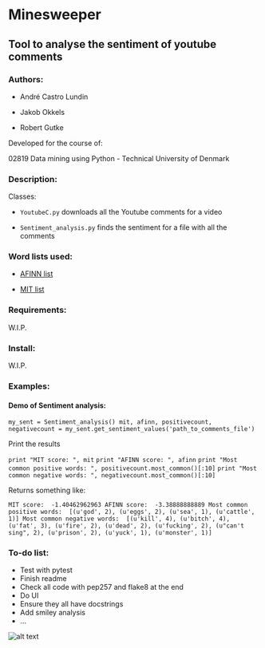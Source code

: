 # Minesweeper
## Tool to analyse the sentiment of youtube comments


### Authors:
* André Castro Lundin

* Jakob Okkels

* Robert Gutke

Developed for the course of:

02819 Data mining using Python - Technical University of Denmark

### Description:
Classes:

* `YoutubeC.py` downloads all the Youtube comments for a video

* `Sentiment_analysis.py` finds the sentiment for a file with all the comments

### Word lists used:
- [AFINN list](http://neuro.imm.dtu.dk/wiki/AFINN)

- [MIT list](http://goo.gl/01A0iw)

### Requirements:
W.I.P.

### Install:
W.I.P.

### Examples:


#### Demo of Sentiment analysis:

`my_sent = Sentiment_analysis()
mit, afinn, positivecount, negativecount = my_sent.get_sentiment_values('path_to_comments_file')`

Print the results

`print "MIT score: ", mit`
`print "AFINN score: ", afinn`
`print "Most common positive words: ", positivecount.most_common()[:10]`
`print "Most common negative words: ", negativecount.most_common()[:10]`

Returns something like:

`MIT score:  -1.40462962963
AFINN score:  -3.38888888889
Most common positive words:  [(u'god', 2), (u'eggs', 2), (u'sea', 1), (u'cattle', 1)]
Most common negative words:  [(u'kill', 4), (u'bitch', 4), (u'fat', 3), (u'fire', 2), (u'dead', 2), (u'fucking', 2), (u"can't sing", 2), (u'prison', 2), (u'yuck', 1), (u'monster', 1)]`

### To-do list:
- Test with pytest
- Finish readme
- Check all code with pep257 and flake8 at the end
- Do UI
- Ensure they all have docstrings
- Add smiley analysis
- ...

![alt text](http://upload.wikimedia.org/wikipedia/en/5/5c/Minesweeper_Icon.png "Not that kind of mine. Datamining...")
